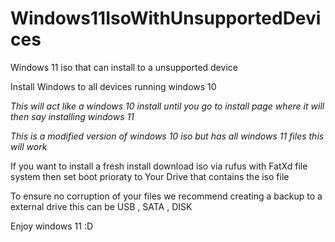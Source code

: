 # Windows11IsoWithUnsupportedDevices
Windows 11 iso that can install to a unsupported device

Install Windows to all devices running windows 10 

*This will act like a windows 10 install until you go to install page where it will then say installing windows 11*

*This is a modified version of windows 10 iso but has all windows 11 files this will work*

If you want to install a fresh install download iso via rufus with FatXd file system then set boot prioraty to Your Drive that contains the iso file

To ensure no corruption of your files we recommend creating a backup to a external drive this can be USB , SATA , DISK 

Enjoy windows 11 :D

